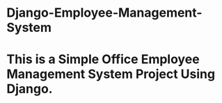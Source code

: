 # Django-Employee-Management-System
# This is a Simple Office Employee Management System Project Using Django.
